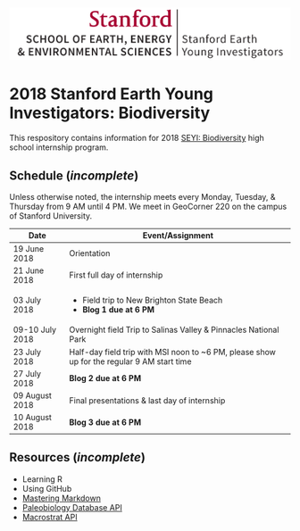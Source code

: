 ![SEYI Logo](/images/CMYK_SE3_SEYI_H.png)
---
# 2018 Stanford Earth Young Investigators: Biodiversity
This respository contains information for 2018 [SEYI: Biodiversity](http://historyoflife.stanford.edu/) high school internship program.

## Schedule (*incomplete*)
Unless otherwise noted, the internship meets every Monday, Tuesday, & Thursday from 9 AM until 4 PM.
We meet in GeoCorner 220 on the campus of Stanford University.

Date | Event/Assignment
---- | -----
19 June 2018 | Orientation
21 June 2018 | First full day of internship
03 July 2018 | <ul><li>Field trip to New Brighton State Beach</li><li>**Blog 1 due at 6 PM**</li></ul>
09-10 July 2018 | Overnight field Trip to Salinas Valley & Pinnacles National Park
23 July 2018 | Half-day field trip with MSI noon to ~6 PM, please show up for the regular 9 AM start time
27 July 2018 | **Blog 2 due at 6 PM**
09 August 2018 | Final presentations & last day of internship
10 August 2018 | **Blog 3 due at 6 PM**

## Resources (*incomplete*)
* Learning R
* Using GitHub
* [Mastering Markdown](https://guides.github.com/features/mastering-markdown)
* [Paleobiology Database API](http://paleobiodb.org/data1.2)
* [Macrostrat API](http://macrostrat.org/api)
